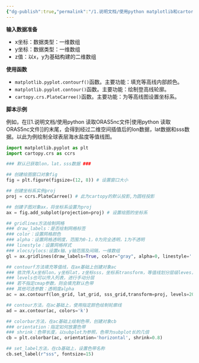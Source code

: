 ```yaml
---
{"dg-publish":true,"permalink":"/1.说明文档/使用python matplotlib和cartory库绘制等值线图/","created":"2024-04-28T21:21:43.889+08:00"}
---
```


**输入数据准备**

- x坐标：数据类型：一维数组
- y坐标：数据类型：一维数组
- z值：以x，y为基础构建的二维数组

**使用函数**

- `matplotlib.pyplot.contourf()`函数。主要功能：填充等高线内部颜色。
- `matplotlib.pyplot.contour()`函数。主要功能：绘制登高线轮廓。
- `cartopy.crs.PlateCarree()`函数。主要功能：为等高线图设置坐标系。


**脚本示例**

例如，在[[1.说明文档/使用python 读取ORAS5nc文件\|使用python 读取ORAS5nc文件]]的末尾，会得到经过二维空间插值后的lon数据，lat数据和sss数据。以此为例绘制全球表层海水盐度等值线图。

```python
import matplotlib.pyplot as plt
import cartopy.crs as ccrs

### 默认已获取lon，lat，sss数据 ###

## 创建绘图窗口对象fig
fig = plt.figure(figsize=(12, 8)) # 设置窗口大小

## 创建坐标系实例proj
proj = ccrs.PlateCarree() # 此为cartopy的默认投影,为圆柱投影

## 创建子图对象ax，将坐标系设置为proj
ax = fig.add_subplot(projection=proj) # 设置绘图的坐标系

## gridlines方法绘制网格
### draw_labels：是否绘制网格标签
### color：设置网格颜色
### alpha：设置网格透明度，范围为0-1，0为完全透明，1为不透明
### linestyle：设置网格样式
### xlocs/ylocs:设置x轴、y轴范围及间隔，一维数组
gl = ax.gridlines(draw_labels=True, color="gray", alpha=0, linestyle=':',xlocs=np.arange(-180, 180, 20), ylocs=np.arange(-90, 90, 10)) 

## contourf方法填充等值线，在ax基础上创建对象ac
### 依次传入x坐标lon，y坐标lat，z坐标sss，坐标系transform，等值线划分层级leves，填色色带带号cmap
### levels也可以传入列表，进行手动分层
### 若不指定cmap参数，则会填充默认色带
### 其他可选参数：透明度alpha
ac = ax.contourf(lon_grid, lat_grid, sss_grid,transform=proj, levels=20, cmap="tab20c")

## contour方法，在ac基础上，使用指定颜色绘制轮廓线
ad = ax.contour(ac, colors='k')

## colorbar方法，在ac基础上绘制色带，创建对象cb
### orientation：指定如何放置色带
### shrink：色带长度，以subplot为参照，色带为subplot长的几倍
cb = plt.colorbar(ac, orientation='horizontal', shrink=0.8)

## set_label方法，在cb基础上，设置色带名称
cb.set_label(r"sss", fontsize=15)

```